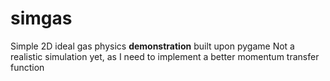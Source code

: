 # simgas
Simple 2D ideal gas physics __demonstration__ built upon pygame
Not a realistic simulation yet, as I need to implement a better momentum transfer function
